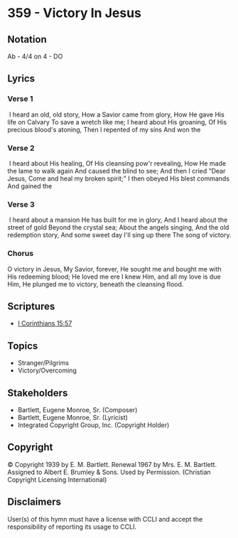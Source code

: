 # 359 - Victory In Jesus

## Notation

Ab - 4/4 on 4 - DO

## Lyrics

### Verse 1

 I heard an old, old story, How a Savior came from glory, How He gave His life on Calvary  To save a wretch like me; I heard about His groaning, Of His precious blood's atoning, Then I repented of my sins And won the

### Verse 2

 I heard about His healing, Of His cleansing pow'r revealing, How He made the lame to walk again And caused the blind to see; And then I cried "Dear Jesus, Come and heal my broken spirit;" I then obeyed His blest commands And gained the 

### Verse 3

 I heard about a mansion He has built for me in glory, And I heard about the street of gold Beyond the crystal sea; About the angels singing, And the old redemption story, And some sweet day I'll sing up there The song of victory.

### Chorus

 O victory in Jesus, My Savior, forever, He sought me and bought me with His redeeming blood; He loved me ere I knew Him, and all  my love is due Him, He plunged me to victory, beneath the cleansing flood. 


## Scriptures

- [I Corinthians 15:57](https://www.biblegateway.com/passage/?search=I%20Corinthians%2015%3A57)

## Topics

- Stranger/Pilgrims
- Victory/Overcoming

## Stakeholders

- Bartlett, Eugene Monroe, Sr. (Composer)
- Bartlett, Eugene Monroe, Sr. (Lyricist)
- Integrated Copyright Group, Inc. (Copyright Holder)

## Copyright

© Copyright 1939 by E. M. Bartlett. Renewal 1967 by Mrs. E. M. Bartlett. Assigned to Albert E. Brumley & Sons. Used by Permission.
(Christian Copyright Licensing International)

## Disclaimers

User(s) of this hymn must have a license with CCLI and accept the responsibility of reporting its usage to CCLI.

